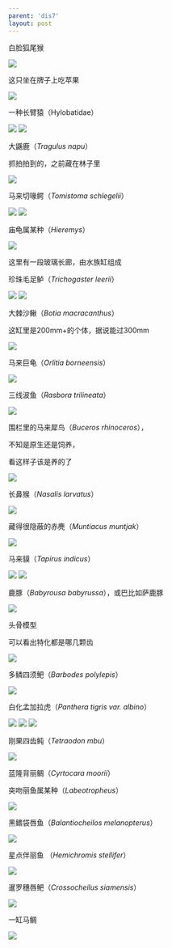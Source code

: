 ```yaml
---
parent: 'dis7'
layout: post
---
```

白脸狐尾猴

<img class='disc' src='https://i.postimg.cc/13yr1zq0/185.jpg'>

这只坐在牌子上吃苹果

<img class='disc' src='https://i.postimg.cc/2STFkfQs/186.jpg'>

一种长臂猿（Hylobatidae）

<img class='disc' src='https://i.postimg.cc/9fMPzN1r/187.jpg'>

<img class='disc' src='https://i.postimg.cc/0NBYSdHZ/188.jpg'>

大鼷鹿（<i>Tragulus napu</i>）

抓拍拍到的，之前藏在林子里

<img class='disc' src='https://i.postimg.cc/Tw5rJLzx/189.jpg'>

马来切喙鳄（<i>Tomistoma schlegelii</i>）

<img class='disc' src='https://i.postimg.cc/Vvjn3ysH/190.jpg'>

<img class='disc' src='https://i.postimg.cc/fy4Y2Ws9/191.jpg'>

庙龟属某种（<i>Hieremys</i>）

<img class='disc' src='https://i.postimg.cc/qBnstKcX/192.jpg'>

这里有一段玻璃长廊，由水族缸组成

珍珠毛足鲈（<i>Trichogaster leerii</i>）

<img class='disc' src='https://i.postimg.cc/VL8jXNDy/193.jpg'>

<img class='disc' src='https://i.postimg.cc/FsV0pQBY/196.jpg'>

大棘沙鳅（<i>Botia macracanthus</i>）

这缸里是200mm+的个体，据说能过300mm

<img class='disc' src='https://i.postimg.cc/kgjKrv99/194.jpg'>

马来巨龟（<i>Orlitia borneensis</i>）

<img class='disc' src='https://i.postimg.cc/g2c8BBCN/195.jpg'>

三线波鱼（<i>Rasbora trilineata</i>）

<img class='disc' src='https://i.postimg.cc/7Lf7qJYz/197.jpg'>

围栏里的马来犀鸟（<i>Buceros rhinoceros</i>），

不知是原生还是饲养，

看这样子该是养的了

<img class='disc' src='https://i.postimg.cc/hG6mv4f5/198.jpg'>

长鼻猴（<i>Nasalis larvatus</i>）

<img class='disc' src='https://i.postimg.cc/zv1Rwdww/199.jpg'>

藏得很隐蔽的赤麂（<i>Muntiacus muntjak</i>）

<img class='disc' src='https://i.postimg.cc/wvNmmKNT/200.jpg'>

马来貘（<i>Tapirus indicus</i>）

<img class='disc' src='https://i.postimg.cc/L5Bgxzvc/201.jpg'>

<img class='disc' src='https://i.postimg.cc/y6FR6HBL/202.jpg'>

鹿豚（<i>Babyrousa babyrussa</i>），或巴比如萨鹿豚

<img class='disc' src='https://i.postimg.cc/YqMWhsCM/203.jpg'>

头骨模型

可以看出特化都是哪几颗齿

<img class='disc' src='https://i.postimg.cc/wjBRkRNr/204.jpg'>

多鳞四须鲃（<i>Barbodes polylepis</i>）

<img class='disc' src='https://i.postimg.cc/65cGRf8R/205.jpg'>

白化孟加拉虎（<i>Panthera tigris var. albino</i>）

<img class='disc' src='https://i.postimg.cc/YCyGD2fC/206.jpg'>

<img class='disc' src='https://i.postimg.cc/xdwkYsZr/207.jpg'>

<img class='disc' src='https://i.postimg.cc/MGMcCkdb/208.jpg'>

刚果四齿鲀（<i>Tetraodon mbu</i>）

<img class='disc' src='https://i.postimg.cc/zDSLZFSM/209.jpg'>

蓝隆背丽鲷（<i>Cyrtocara moorii</i>）

突吻丽鱼属某种（<i>Labeotropheus</i>）

<img class='disc' src='https://i.postimg.cc/1XPfV8PJ/210.jpg'>

黑鳍袋唇鱼（<i>Balantiocheilos melanopterus</i>）

<img class='disc' src='https://i.postimg.cc/BbgtTJns/211.jpg'>

星点伴丽鱼 （<i>Hemichromis stellifer</i>）

<img class='disc' src='https://i.postimg.cc/JnjshNws/212.jpg'>

暹罗穗唇鲃（<i>Crossocheilus siamensis</i>）

<img class='disc' src='https://i.postimg.cc/dtshqZ50/213.jpg'>

一缸马鲷

<img class='disc' src='https://i.postimg.cc/kgDDS333/214.jpg'>
